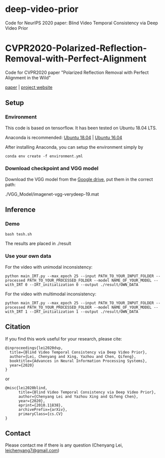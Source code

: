 # deep-video-prior
Code for NeurIPS 2020 paper: Blind Video Temporal Consistency via Deep Video Prior



# CVPR2020-Polarized-Reflection-Removal-with-Perfect-Alignment
Code for CVPR2020 paper "Polarized Reflection Removal with Perfect Alignment in the Wild"

[paper](https://arxiv.org/abs/2010.11838)
| [project website](https://chenyanglei.github.io/DVP/index.html)


## Setup

### Environment
This code is based on tensorflow. It has been tested on Ubuntu 18.04 LTS.

Anaconda is recommended: [Ubuntu 18.04](https://www.digitalocean.com/community/tutorials/how-to-install-the-anaconda-python-distribution-on-ubuntu-18-04)
| [Ubuntu 16.04](https://www.digitalocean.com/community/tutorials/how-to-install-the-anaconda-python-distribution-on-ubuntu-16-04)

After installing Anaconda, you can setup the environment simply by

```
conda env create -f environment.yml
```

### Download checkpoint and VGG model

Download the VGG model from the [Google drive](https://drive.google.com/file/d/1Hm_VS5Acxge3t0TUhKFZa8c0QFw2TTr_/view?usp=sharing), put them in the correct path:

./VGG_Model/imagenet-vgg-verydeep-19.mat


## Inference

### Demo 
```
bash tesh.sh
```
The results are placed in ./result

### Use your own data 
For the video with unimodal inconsistency:

```
python main_IRT.py --max_epoch 25 --input PATH_TO_YOUR_INPUT_FOLDER --processed PATH_TO_YOUR_PROCESSED_FOLDER --model NAME_OF_YOUR_MODEL --with_IRT 0 --IRT_initialization 0 --output ./result/OWN_DATA
```

For the video with multimodal inconsistency:

```
python main_IRT.py --max_epoch 25 --input PATH_TO_YOUR_INPUT_FOLDER --processed PATH_TO_YOUR_PROCESSED_FOLDER --model NAME_OF_YOUR_MODEL --with_IRT 1 --IRT_initialization 1 --output ./result/OWN_DATA
```


## Citation
If you find this work useful for your research, please cite:
```
@inproceedings{lei2020dvp,
  title={Blind Video Temporal Consistency via Deep Video Prior},
  author={Lei, Chenyang and Xing, Yazhou and Chen, Qifeng},
  booktitle={Advances in Neural Information Processing Systems},
  year={2020}
}                
```

or 

```
@misc{lei2020blind,
      title={Blind Video Temporal Consistency via Deep Video Prior}, 
      author={Chenyang Lei and Yazhou Xing and Qifeng Chen},
      year={2020},
      eprint={2010.11838},
      archivePrefix={arXiv},
      primaryClass={cs.CV}
}
```

## Contact
Please contact me if there is any question (Chenyang Lei, leichenyang7@gmail.com)
